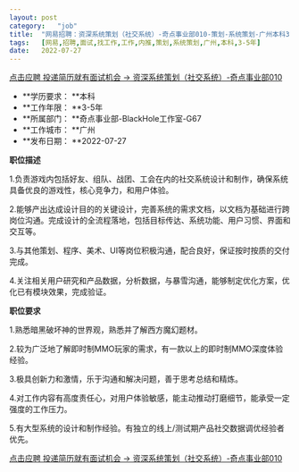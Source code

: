 ```yaml
---
layout:	post
category:	"job"
title:	"网易招聘：资深系统策划（社交系统）-奇点事业部010-策划-系统策划-广州本科3-5年"
tags:	[网易,招聘,面试,找工作,工作,内推,策划,系统策划,广州,本科,3-5年]
date:	2022-07-27
---
```


[点击应聘 投递简历就有面试机会 ->  资深系统策划（社交系统）-奇点事业部010](http://mobile.bole.netease.com/bole/boleDetail?id=40917&employeeId=346f03c3cda5f04c&key=all)



- **学历要求： **本科
- **工作年限： **3-5年
- **所属部门： **奇点事业部-BlackHole工作室-G67
- **工作城市： **广州
- **发布日期： **2022-07-27



**职位描述**

1.负责游戏内包括好友、组队、战团、工会在内的社交系统设计和制作，确保系统具备优良的游戏性，核心竞争力，和用户体验。

2.能够产出达成设计目的的关键设计，完善系统的需求文档，以文档为基础进行跨岗位沟通。完成设计的全流程落地，包括目标传达、系统功能、用户习惯、界面和交互等。

3.与其他策划、程序、美术、UI等岗位积极沟通，配合良好，保证按时按质的交付完成。

4.关注相关用户研究和产品数据，分析数据，与暴雪沟通，能够制定优化方案，优化已有模块效果，完成验证。



**职位要求**

1.熟悉暗黑破坏神的世界观，熟悉并了解西方魔幻题材。

2.较为广泛地了解即时制MMO玩家的需求，有一款以上的即时制MMO深度体验经验。

3.极具创新力和激情，乐于沟通和解决问题，善于思考总结和精炼。

4.对工作内容有高度责任心，对用户体验敏感，能主动推动打磨细节，能承受一定强度的工作压力。

5.有大型系统的设计和制作经验。有独立的线上/测试期产品社交数据调优经验者优先。



[点击应聘 投递简历就有面试机会 ->  资深系统策划（社交系统）-奇点事业部010](http://mobile.bole.netease.com/bole/boleDetail?id=40917&employeeId=346f03c3cda5f04c&key=all)